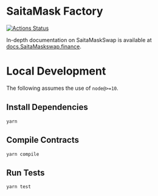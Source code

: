 # SaitaMask Factory

[![Actions Status](https://github.com/SaitaMaskswap/SaitaMask-swap-core/workflows/CI/badge.svg)](https://github.com/SaitaMaskswap/SaitaMask-swap-core/actions)

In-depth documentation on SaitaMaskSwap is available at [docs.SaitaMaskswap.finance](https://docs.SaitaMaskswap.finance/).

# Local Development

The following assumes the use of `node@>=10`.

## Install Dependencies

`yarn`

## Compile Contracts

`yarn compile`

## Run Tests

`yarn test`
